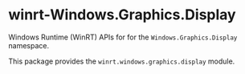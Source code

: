 <!-- warning: Please don't edit this file. It was automatically generated. -->

# winrt-Windows.Graphics.Display

Windows Runtime (WinRT) APIs for for the `Windows.Graphics.Display` namespace.

This package provides the `winrt.windows.graphics.display` module.
